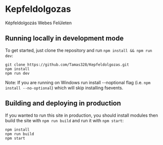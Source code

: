 # Kepfeldolgozas
Képfeldolgozás Webes Felületen

## Running locally in development mode

To get started, just clone the repository and run `npm install && npm run dev`:

    git clone https://github.com/Tamas328/Kepfeldolgozas.git
    npm install
    npm run dev

Note: If you are running on Windows run install --noptional flag (i.e. `npm install --no-optional`) which will skip installing fsevents.

## Building and deploying in production

If you wanted to run this site in production, you should install modules then build the site with `npm run build` and run it with `npm start`:

    npm install
    npm run build
    npm start
